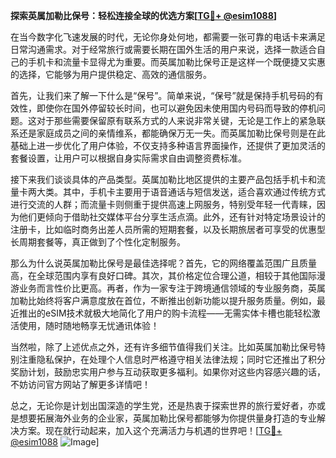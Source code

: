 **探索英属加勒比保号：轻松连接全球的优选方案[[TG💪+ @esim1088](https://t.me/s/esim1088)]**

在当今数字化飞速发展的时代，无论你身处何地，都需要一张可靠的电话卡来满足日常沟通需求。对于经常旅行或需要长期在国外生活的用户来说，选择一款适合自己的手机卡和流量卡显得尤为重要。而英属加勒比保号正是这样一个既便捷又实惠的选择，它能够为用户提供稳定、高效的通信服务。

首先，让我们来了解一下什么是“保号”。简单来说，“保号”就是保持手机号码的有效性，即使你在国外停留较长时间，也可以避免因未使用国内号码而导致的停机问题。这对于那些需要保留原有联系方式的人来说非常关键，无论是工作上的紧急联系还是家庭成员之间的亲情维系，都能确保万无一失。而英属加勒比保号则是在此基础上进一步优化了用户体验，不仅支持多种语言界面操作，还提供了更加灵活的套餐设置，让用户可以根据自身实际需求自由调整资费标准。

接下来我们谈谈具体的产品类型。英属加勒比地区提供的主要产品包括手机卡和流量卡两大类。其中，手机卡主要用于语音通话与短信发送，适合喜欢通过传统方式进行交流的人群；而流量卡则侧重于提供高速上网服务，特别受年轻一代青睐，因为他们更倾向于借助社交媒体平台分享生活点滴。此外，还有针对特定场景设计的注册卡，比如临时商务出差人员所需的短期套餐，以及长期旅居者可享受的优惠型长周期套餐等，真正做到了个性化定制服务。

那么为什么说英属加勒比保号是最佳选择呢？首先，它的网络覆盖范围广且质量高，在全球范围内享有良好口碑。其次，其价格定位合理公道，相较于其他国际漫游业务而言性价比更高。再者，作为一家专注于跨境通信领域的专业服务商，英属加勒比始终将客户满意度放在首位，不断推出创新功能以提升服务质量。例如，最近推出的eSIM技术就极大地简化了用户的购卡流程——无需实体卡槽也能轻松激活使用，随时随地畅享无忧通讯体验！

当然啦，除了上述优点之外，还有许多细节值得我们关注。比如英属加勒比保号特别注重隐私保护，在处理个人信息时严格遵守相关法律法规；同时它还推出了积分奖励计划，鼓励忠实用户参与互动获取更多福利。如果你对这些内容感兴趣的话，不妨访问官方网站了解更多详情吧！

总之，无论你是计划出国深造的学生党，还是热衷于探索世界的旅行爱好者，亦或是想要拓展海外业务的企业家，英属加勒比保号都能够为你提供量身打造的专业解决方案。现在就行动起来，加入这个充满活力与机遇的世界吧！[[TG💪+ @esim1088](https://t.me/s/esim1088) ![Image](https://i.postimg.cc/4NQfJmqS/Snipaste-2025-05-13-00-14-12.png)]